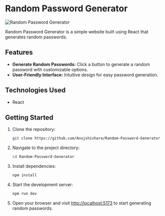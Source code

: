 # Random Password Generator

![Random Password Generator](https://i.ibb.co/vHjByFW/Random-Password-Generator.png)

Random Password Generator is a simple website built using React that generates random passwords.

## Features

- **Generate Random Passwords:** Click a button to generate a random password with customizable options.
- **User-Friendly Interface:** Intuitive design for easy password generation.

## Technologies Used

- React

## Getting Started

1. Clone the repository:

    ```bash
    git clone https://github.com/Anujshivhare/Random-Password-Generator.git
    ```

2. Navigate to the project directory:

    ```bash
    cd Random-Password-Generator
    ```

3. Install dependencies:

    ```bash
    npm install
    ```

4. Start the development server:

    ```bash
    npm run dev
    ```

5. Open your browser and visit [http://localhost:5173](http://localhost:5173) to start generating random passwords.
